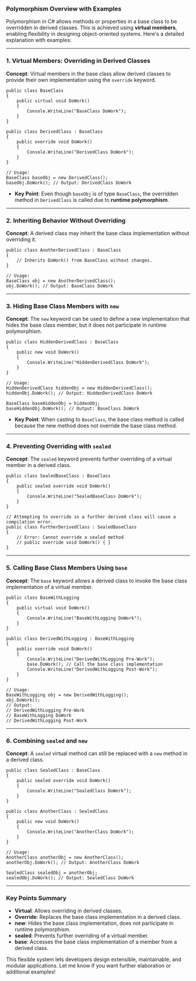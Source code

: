 ### **Polymorphism Overview with Examples**

Polymorphism in C# allows methods or properties in a base class to be overridden in derived classes. This is achieved
using **virtual members**, enabling flexibility in designing object-oriented systems. Here's a detailed explanation with
examples:

* * * * *

### **1\. Virtual Members: Overriding in Derived Classes**

**Concept**: Virtual members in the base class allow derived classes to provide their own implementation using the
`override` keyword.

```
public class BaseClass
{
    public virtual void DoWork()
    {
        Console.WriteLine("BaseClass DoWork");
    }
}

public class DerivedClass : BaseClass
{
    public override void DoWork()
    {
        Console.WriteLine("DerivedClass DoWork");
    }
}

// Usage:
BaseClass baseObj = new DerivedClass();
baseObj.DoWork(); // Output: DerivedClass DoWork

```

- **Key Point**: Even though `baseObj` is of type `BaseClass`, the overridden method in `DerivedClass` is called due to
  **runtime polymorphism**.

* * * * *

### **2\. Inheriting Behavior Without Overriding**

**Concept**: A derived class may inherit the base class implementation without overriding it.

```
public class AnotherDerivedClass : BaseClass
{
    // Inherits DoWork() from BaseClass without changes.
}

// Usage:
BaseClass obj = new AnotherDerivedClass();
obj.DoWork(); // Output: BaseClass DoWork

```

* * * * *

### **3\. Hiding Base Class Members with `new`**

**Concept**: The `new` keyword can be used to define a new implementation that hides the base class member, but it does
not participate in runtime polymorphism.

```
public class HiddenDerivedClass : BaseClass
{
    public new void DoWork()
    {
        Console.WriteLine("HiddenDerivedClass DoWork");
    }
}

// Usage:
HiddenDerivedClass hiddenObj = new HiddenDerivedClass();
hiddenObj.DoWork(); // Output: HiddenDerivedClass DoWork

BaseClass baseHiddenObj = hiddenObj;
baseHiddenObj.DoWork(); // Output: BaseClass DoWork

```

- **Key Point**: When casting to `BaseClass`, the base class method is called because the new method does not override
  the base class method.

* * * * *

### **4\. Preventing Overriding with `sealed`**

**Concept**: The `sealed` keyword prevents further overriding of a virtual member in a derived class.

```
public class SealedBaseClass : BaseClass
{
    public sealed override void DoWork()
    {
        Console.WriteLine("SealedBaseClass DoWork");
    }
}

// Attempting to override in a further derived class will cause a compilation error.
public class FurtherDerivedClass : SealedBaseClass
{
    // Error: Cannot override a sealed method
    // public override void DoWork() { }
}

```

* * * * *

### **5\. Calling Base Class Members Using `base`**

**Concept**: The `base` keyword allows a derived class to invoke the base class implementation of a virtual member.

```
public class BaseWithLogging
{
    public virtual void DoWork()
    {
        Console.WriteLine("BaseWithLogging DoWork");
    }
}

public class DerivedWithLogging : BaseWithLogging
{
    public override void DoWork()
    {
        Console.WriteLine("DerivedWithLogging Pre-Work");
        base.DoWork(); // Call the base class implementation
        Console.WriteLine("DerivedWithLogging Post-Work");
    }
}

// Usage:
BaseWithLogging obj = new DerivedWithLogging();
obj.DoWork();
// Output:
// DerivedWithLogging Pre-Work
// BaseWithLogging DoWork
// DerivedWithLogging Post-Work

```

* * * * *

### **6\. Combining `sealed` and `new`**

**Concept**: A `sealed` virtual method can still be replaced with a `new` method in a derived class.

```
public class SealedClass : BaseClass
{
    public sealed override void DoWork()
    {
        Console.WriteLine("SealedClass DoWork");
    }
}

public class AnotherClass : SealedClass
{
    public new void DoWork()
    {
        Console.WriteLine("AnotherClass DoWork");
    }
}

// Usage:
AnotherClass anotherObj = new AnotherClass();
anotherObj.DoWork(); // Output: AnotherClass DoWork

SealedClass sealedObj = anotherObj;
sealedObj.DoWork(); // Output: SealedClass DoWork

```

* * * * *

### **Key Points Summary**

- **Virtual**: Allows overriding in derived classes.
- **Override**: Replaces the base class implementation in a derived class.
- **new**: Hides the base class implementation, does not participate in runtime polymorphism.
- **sealed**: Prevents further overriding of a virtual member.
- **base**: Accesses the base class implementation of a member from a derived class.

This flexible system lets developers design extensible, maintainable, and modular applications. Let me know if you want
further elaboration or additional examples!